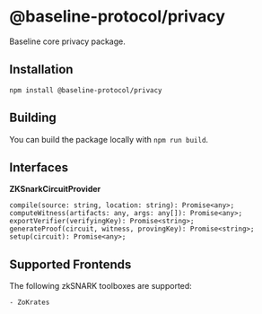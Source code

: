 # @baseline-protocol/privacy

Baseline core privacy package.

## Installation

`npm install @baseline-protocol/privacy`

## Building

You can build the package locally with `npm run build`.

## Interfaces

__ZKSnarkCircuitProvider__

```
compile(source: string, location: string): Promise<any>;
computeWitness(artifacts: any, args: any[]): Promise<any>;
exportVerifier(verifyingKey): Promise<string>;
generateProof(circuit, witness, provingKey): Promise<string>;
setup(circuit): Promise<any>;
```

## Supported Frontends

The following zkSNARK toolboxes are supported:

    - ZoKrates